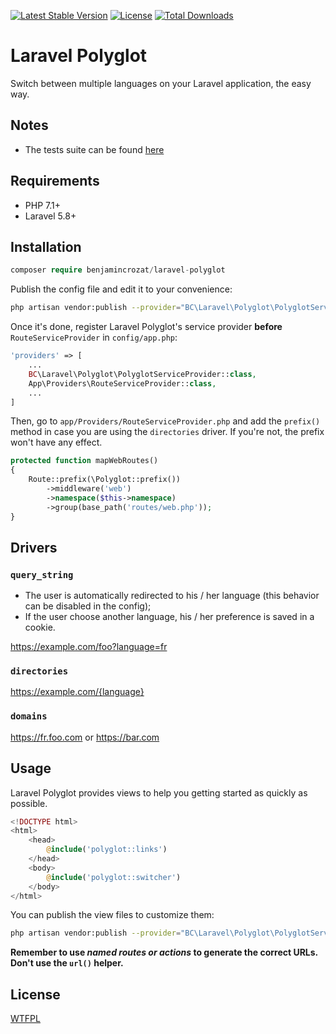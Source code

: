 [![Latest Stable Version](https://poser.pugx.org/benjamincrozat/laravel-polyglot/v/stable)](https://packagist.org/packages/benjamincrozat/laravel-polyglot)
[![License](https://poser.pugx.org/benjamincrozat/laravel-polyglot/license)](https://packagist.org/packages/benjamincrozat/laravel-polyglot)
[![Total Downloads](https://poser.pugx.org/benjamincrozat/laravel-polyglot/downloads)](https://packagist.org/packages/benjamincrozat/laravel-polyglot)

# Laravel Polyglot

Switch between multiple languages on your Laravel application, the easy way.

## Notes

- The tests suite can be found [here](https://github.com/benjamincrozat/laravel-polyglot-tests)

## Requirements

- PHP 7.1+
- Laravel 5.8+

## Installation

```php
composer require benjamincrozat/laravel-polyglot
```

Publish the config file and edit it to your convenience:

```bash
php artisan vendor:publish --provider="BC\Laravel\Polyglot\PolyglotServiceProvider" --tag=polyglot-config
```

Once it's done, register Laravel Polyglot's service provider **before** `RouteServiceProvider` in `config/app.php`:

```php
'providers' => [
    ...
    BC\Laravel\Polyglot\PolyglotServiceProvider::class,
    App\Providers\RouteServiceProvider::class,
    ...
]
```

Then, go to `app/Providers/RouteServiceProvider.php` and add the `prefix()` method in case you are using the `directories` driver. If you're not, the prefix won't have any effect.

```php
protected function mapWebRoutes()
{
    Route::prefix(\Polyglot::prefix())
        ->middleware('web')
        ->namespace($this->namespace)
        ->group(base_path('routes/web.php'));
}
```

## Drivers

### `query_string`

- The user is automatically redirected to his / her language (this behavior can be disabled in the config);
- If the user choose another language, his / her preference is saved in a cookie.

https://example.com/foo?language=fr

### `directories`

https://example.com/{language}

### `domains`

https://fr.foo.com or https://bar.com

## Usage

Laravel Polyglot provides views to help you getting started as quickly as possible.

```php
<!DOCTYPE html>
<html>
    <head>
        @include('polyglot::links')
    </head>
    <body>
        @include('polyglot::switcher')
    </body>
</html>
```

You can publish the view files to customize them:

```bash
php artisan vendor:publish --provider="BC\Laravel\Polyglot\PolyglotServiceProvider" --tag=polyglot-views
```

**Remember to use *named routes or actions* to generate the correct URLs. Don't use the `url()` helper.**

## License

[WTFPL](http://www.wtfpl.net/about/)
